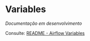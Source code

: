 # Variables

 *Documentação em desenvolvimento*

Consulte: [README - Airflow Variables](../../README.md#airflow-variables)

